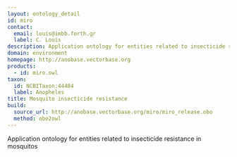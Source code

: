 ```yaml
---
layout: ontology_detail
id: miro
contact:
  email: louis@imbb.forth.gr
  label: C. Louis
description: Application ontology for entities related to insecticide resistance in mosquitos
domain: environment
homepage: http://anobase.vectorbase.org
products:
  - id: miro.owl
taxon:
  id: NCBITaxon:44484
  label: Anopheles
title: Mosquito insecticide resistance
build:
  source_url: http://anobase.vectorbase.org/miro/miro_release.obo
  method: obo2owl
---
```


Application ontology for entities related to insecticide resistance in mosquitos

